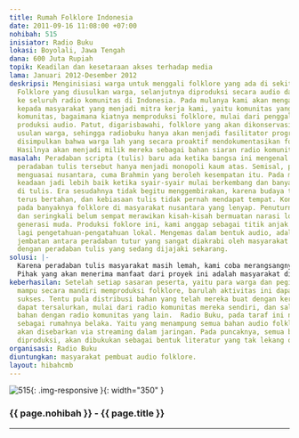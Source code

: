 ```yaml
---
title: Rumah Folklore Indonesia
date: 2011-09-16 11:08:00 +07:00
nohibah: 515
inisiator: Radio Buku
lokasi: Boyolali, Jawa Tengah
dana: 600 Juta Rupiah
topik: Keadilan dan kesetaraan akses terhadap media
lama: Januari 2012-Desember 2012
deskripsi: Menginisiasi warga untuk menggali folklore yang ada di sekitaran mereka.
  Folklore yang diusulkan warga, selanjutnya diproduksi secara audio dan akan dipasok
  ke seluruh radio komunitas di Indonesia. Pada mulanya kami akan mengadakan pelatihan
  kepada masyarakat yang menjadi mitra kerja kami, yaitu komunitas yang punya radio
  komunitas, bagaimana kiatnya memproduksi folklore, mulai dari penggalian ide sampai
  produksi audio. Patut, digarisbawahi, folklore yang akan dikonservasi berasal dari
  usulan warga, sehingga radiobuku hanya akan menjadi fasilitator program dan dapat
  disimpulkan bahwa warga lah yang secara proaktif mendokumentasikan folklore tersebut.
  Hasilnya akan menjadi milik mereka sebagai bahan siaran radio komunitas.
masalah: Peradaban scripta (tulis) baru ada ketika bangsa ini mengenal tulisan. Sayangnya,
  peradaban tulis tersebut hanya menjadi monopoli kaum atas. Semisal, pada masa Hindu
  menguasai nusantara, cuma Brahmin yang beroleh kesempatan itu. Pada masa Islam,
  keadaan jadi lebih baik ketika syair-syair mulai berkembang dan banyak yang telah
  di tulis. Era sesudahnya tidak begitu menggembirakan, karena budaya tutur masih
  terus bertahan, dan kebiasaan tulis tidak pernah mendapat tempat. Kondisi ini berujung
  pada banyaknya folklore di masyarakat nusantara yang lenyap. Penuturnya sudah tiada
  dan seringkali belum sempat merawikan kisah-kisah bermuatan narasi lokal tadi kepada
  generasi muda. Produksi foklore ini, kami anggap sebagai titik anjak untuk menggali
  lagi pengetahuan-pengatahuan lokal. Mengemas dalam bentuk audio, adalah sebagai
  jembatan antara peradaban tutur yang sangat diakrabi oleh masyarakat nusantara,
  dengan peradaban tulis yang sedang dijajaki sekarang.
solusi: |-
  Karena peradaban tulis masyarakat masih lemah, kami coba merangsangnya dengan cerita, yang dituturkan oleh orang-per orang. Tapi juga tidak mudah mengajak agar mau dan bisa bercerita secara baik dan menyenangkan. Oleh karenanya, sebelum proses pembuatan folklore, kami akan mengadakan pelatihan-pelatihan guna memantapkan kemampuan warga membuat folklore. Bahan audio yang telah dihasilkan itu nantinya akan kembali lagi kepada masyarakat pembuatnya. Barulah setelah mereka berhasil membuat bahan audio, perlahan akan disalin dalam bentuk tulisan.
  Pihak yang akan menerima manfaat dari proyek ini adalah masyarakat di Kabupaten Indragiri Hilir (Pulau Kijang), Kabupaten Bengkalis (Pulau Rupat), dan Kabupaten Kampar (Tapung) Riau
keberhasilan: Setelah setiap sasaran peserta, yaitu para warga dan pegiat radio komunitas
  mampu secara mandiri memproduksi folklore, barulah aktivitas ini dapat dibilang
  sukses. Tentu pula distribusi bahan yang telah mereka buat dengan kerja keras itu,
  dapat tersalurkan, mulai dari radio komunitas mereka sendiri, dan saling berbagi
  bahan dengan radio komunitas yang lain.  Radio Buku, pada taraf ini nantinya hanya
  sebagai rumahnya belaka. Yaitu yang menampung semua bahan audio folklore, yang kemudian
  akan disebarkan via streaming dalam jaringan. Pada puncaknya, semua bahan yang telah
  diproduksi, akan dibukukan sebagai bentuk literatur yang tak lekang oleh zaman.
organisasi: Radio Buku
diuntungkan: masyarakat pembuat audio folklore.
layout: hibahcmb
---
```


![515](/static/img/hibahcmb/515.png){: .img-responsive }{: width="350" }

### {{ page.nohibah }} - {{ page.title }}

---
